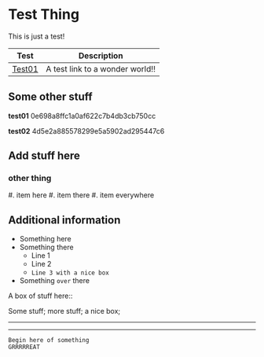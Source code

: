 Test Thing
==========

This is just a test!

Test | Description
-----|---------------
[Test01](https://www.osburn.com/) | A test link to a wonder world!!

## Some other stuff

**test01**
0e698a8ffc1a0af622c7b4db3cb750cc

**test02**
4d5e2a885578299e5a5902ad295447c6

Add stuff here
--------------

### other thing

#. item here
#. item there
#. item everywhere

## Additional information

* Something here
* Something there
  * Line 1
  * Line 2
  * `Line 3 with a nice box`
* Something `over` there

A box of stuff here::

 Some stuff;
 more stuff;
 a nice box;

----------------
----------------

```
Begin here of something
GRRRRREAT
```
